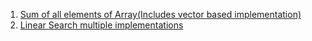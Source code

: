 1. [Sum of all elements of Array(Includes vector based implementation)](ArraySum.cpp)
2. [Linear Search multiple implementations](searchInVector.cpp)